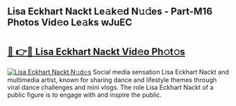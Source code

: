 ## Lisa Eckhart Nackt Le𝚊k𝚎d N𝚞𝚍es - Part-M16 Photos Vid𝚎o Le𝚊ks wJuEC

# <h2><a href="http://fb9upmq.evod.top/?m=Lisa+Eckhart+Nackt">🔗 👉🔴 Lisa Eckhart Nackt Vid𝚎o Ph𝚘t𝚘s</a></h2>

[![Lisa Eckhart Nackt N𝚞d𝚎s](https://i.imgur.com/8V9OHl7.gif)](http://fb9upmq.evod.top/?m=Lisa+Eckhart+Nackt)
Social media sensation Lisa Eckhart Nackt and multimedia artist, known for sharing dance and lifestyle themes through viral dance challenges and mini vlogs. The role Lisa Eckhart Nackt of a public figure is to engage with and inspire the public. 
